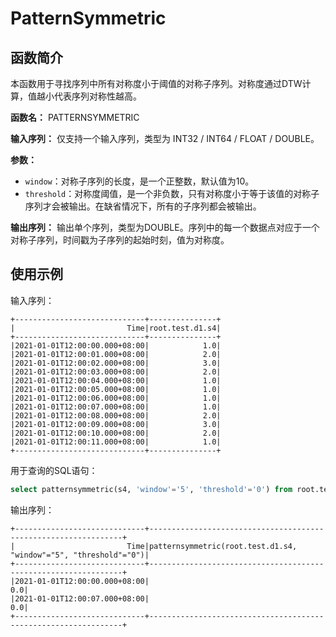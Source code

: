 # PatternSymmetric

## 函数简介

本函数用于寻找序列中所有对称度小于阈值的对称子序列。对称度通过DTW计算，值越小代表序列对称性越高。

**函数名：** PATTERNSYMMETRIC

**输入序列：** 仅支持一个输入序列，类型为 INT32 / INT64 / FLOAT / DOUBLE。

**参数：**

+ `window`：对称子序列的长度，是一个正整数，默认值为10。
+ `threshold`：对称度阈值，是一个非负数，只有对称度小于等于该值的对称子序列才会被输出。在缺省情况下，所有的子序列都会被输出。

**输出序列：** 输出单个序列，类型为DOUBLE。序列中的每一个数据点对应于一个对称子序列，时间戳为子序列的起始时刻，值为对称度。


## 使用示例

输入序列：

```
+-----------------------------+---------------+
|                         Time|root.test.d1.s4|
+-----------------------------+---------------+
|2021-01-01T12:00:00.000+08:00|            1.0|
|2021-01-01T12:00:01.000+08:00|            2.0|
|2021-01-01T12:00:02.000+08:00|            3.0|
|2021-01-01T12:00:03.000+08:00|            2.0|
|2021-01-01T12:00:04.000+08:00|            1.0|
|2021-01-01T12:00:05.000+08:00|            1.0|
|2021-01-01T12:00:06.000+08:00|            1.0|
|2021-01-01T12:00:07.000+08:00|            1.0|
|2021-01-01T12:00:08.000+08:00|            2.0|
|2021-01-01T12:00:09.000+08:00|            3.0|
|2021-01-01T12:00:10.000+08:00|            2.0|
|2021-01-01T12:00:11.000+08:00|            1.0|
+-----------------------------+---------------+
```

用于查询的SQL语句：

```sql
select patternsymmetric(s4, 'window'='5', 'threshold'='0') from root.test.d1
```

输出序列：

```
+-----------------------------+----------------------------------------------------------------+
|                         Time|patternsymmetric(root.test.d1.s4, "window"="5", "threshold"="0")|
+-----------------------------+----------------------------------------------------------------+
|2021-01-01T12:00:00.000+08:00|                                                             0.0|
|2021-01-01T12:00:07.000+08:00|                                                             0.0|
+-----------------------------+----------------------------------------------------------------+
```
